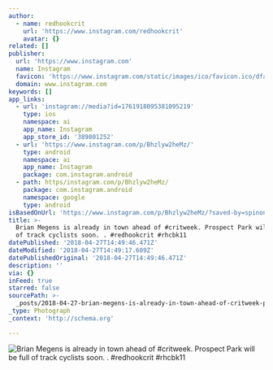 ```yaml
---
author:
  - name: redhookcrit
    url: 'https://www.instagram.com/redhookcrit'
    avatar: {}
related: []
publisher:
  url: 'https://www.instagram.com'
  name: Instagram
  favicon: 'https://www.instagram.com/static/images/ico/favicon.ico/dfa85bb1fd63.ico'
  domain: www.instagram.com
keywords: []
app_links:
  - url: 'instagram://media?id=1761918095381095219'
    type: ios
    namespace: ai
    app_name: Instagram
    app_store_id: '389801252'
  - url: 'https://www.instagram.com/p/Bhzlyw2heMz/'
    type: android
    namespace: ai
    app_name: Instagram
    package: com.instagram.android
  - path: https/instagram.com/p/Bhzlyw2heMz/
    package: com.instagram.android
    namespace: google
    type: android
isBasedOnUrl: 'https://www.instagram.com/p/Bhzlyw2heMz/?saved-by=spinonthese'
title: >-
  Brian Megens is already in town ahead of #critweek. Prospect Park will be full
  of track cyclists soon. . #redhookcrit #rhcbk11
datePublished: '2018-04-27T14:49:46.471Z'
dateModified: '2018-04-27T14:49:17.609Z'
datePublishedOriginal: '2018-04-27T14:49:46.471Z'
description: ''
via: {}
inFeed: true
starred: false
sourcePath: >-
  _posts/2018-04-27-brian-megens-is-already-in-town-ahead-of-critweek-prospect.md
_type: Photograph
_context: 'http://schema.org'

---
```

![Brian Megens is already in town ahead of #critweek. Prospect Park will be full of track cyclists soon. . #redhookcrit #rhcbk11](https://scontent-iad3-1.cdninstagram.com/vp/e72b5b99130ae64b5f78e31816354c75/5B9473BB/t51.2885-15/e35/30602355_363872507442578_1667102310540509184_n.jpg)